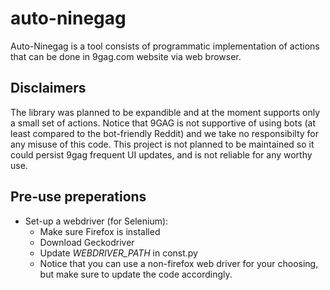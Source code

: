 # auto-ninegag
Auto-Ninegag is a tool consists of programmatic implementation of actions that can be done in 9gag.com website via web browser.

## Disclaimers
The library was planned to be expandible and at the moment supports only a small set of actions.
Notice that 9GAG is not supportive of using bots (at least compared to the bot-friendly Reddit) and we take no responsibilty for any misuse of this code. 
This project is not planned to be maintained so it could persist 9gag frequent UI updates, and is not reliable for any worthy use.

## Pre-use preperations
* Set-up a webdriver (for Selenium):
    * Make sure Firefox is installed
    * Download Geckodriver
    * Update _WEBDRIVER_PATH_ in const.py
    * Notice that you can use a non-firefox web driver for your choosing, but make sure to update the code accordingly.